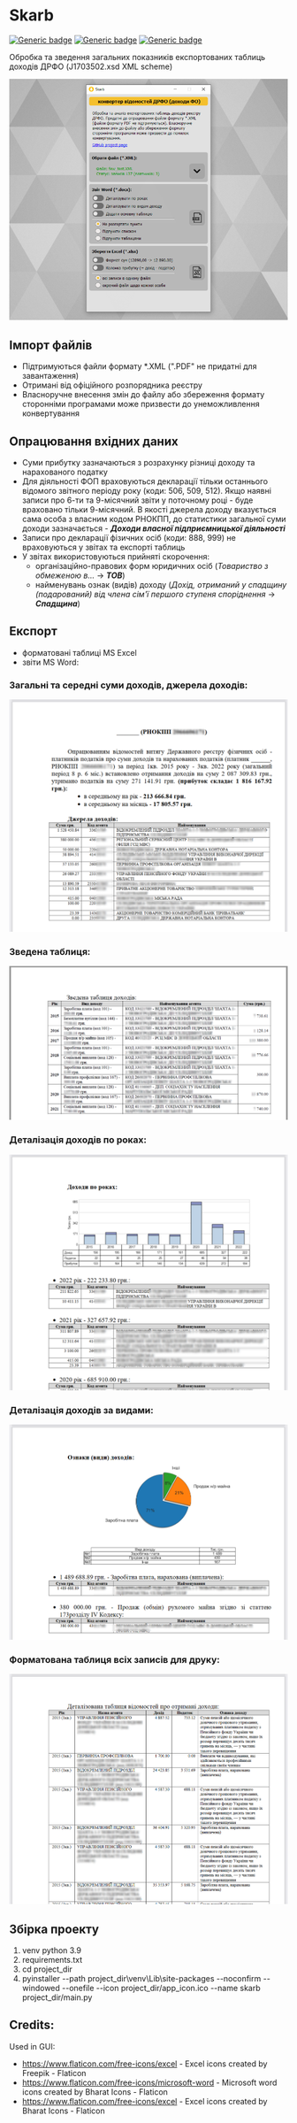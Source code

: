 # Skarb

[![Generic badge](https://img.shields.io/badge/license-GNU_GPL_v.3-COLOR.svg)](https://www.gnu.org/licenses/gpl-3.0.txt)
[![Generic badge](https://img.shields.io/badge/*.exe-pyinstaller-COLOR.svg)](https://github.com/OlehOleinikov/Skarb#збірка-проекту)
[![Generic badge](https://img.shields.io/badge/MS_Word-python_docx-COLOR.svg)](https://github.com/OlehOleinikov/Skarb#експорт)

Обробка та зведення загальних показників експортованих таблиць доходів ДРФО (J1703502.xsd XML scheme)

![](demo/p_.png)

## Імпорт файлів

- Підтримуються файли формату *.XML (".PDF" не придатні для завантаження)
- Отримані від офіційного розпорядника реєстру
- Власноручне внесення змін до файлу або збереження формату сторонніми програмами може призвести до унеможливлення конвертування

## Опрацювання вхідних даних
- Суми прибутку зазначаються з розрахунку різниці доходу та нарахованого податку
- Для діяльності ФОП враховуються декларації тільки останнього відомого звітного періоду року (коди: 506, 509, 512). Якщо наявні записи про 6-ти та 9-місячний звіти у поточному році - буде враховано тільки 9-місячний. В якості джерела доходу вказується сама особа з власним кодом РНОКПП, до статистики загальної суми доходи зазначається - ***Доходи власної підприємницької діяльності***
- Записи про декларації фізичних осіб (коди: 888, 999) не враховуються у звітах та експорті таблиць
- У звітах використовуються прийняті скорочення:
    - організаційно-правових форм юридичних осіб (*Товариство з обмеженою в...* -> ***ТОВ***) 
    - найменувань ознак (видів) доходу (*Дохід, отриманий у спадщину (подарований) від члена сім'ї першого ступеня споріднення* -> ***Спадщина***)

## Експорт

- форматовані таблиці MS Excel
- звіти MS Word:
  
### Загальні та середні суми доходів, джерела доходів:

![](demo/p_1.png)

### Зведена таблиця:

![](demo/p_0.png)

### Деталізація доходів по роках:

![](demo/p_2.png)


### Деталізація доходів за видами:

![](demo/p_3.png)

### Форматована таблиця всіх записів для друку:

![](demo/p_4.png)
    

## Збірка проекту
1. venv python 3.9 
2. requirements.txt 
3. cd project_dir 
4. pyinstaller --path project_dir\venv\Lib\site-packages --noconfirm --windowed --onefile --icon project_dir/app_icon.ico --name skarb project_dir/main.py




## Credits:
Used in GUI:
- https://www.flaticon.com/free-icons/excel - Excel icons created by Freepik - Flaticon
- https://www.flaticon.com/free-icons/microsoft-word - Microsoft word icons created by Bharat Icons - Flaticon
- https://www.flaticon.com/free-icons/excel - Excel icons created by Bharat Icons - Flaticon